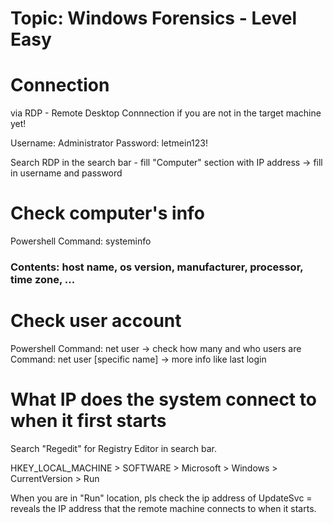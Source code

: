 # Topic: Windows Forensics - Level Easy

# Connection
via RDP - Remote Desktop Connnection if you are not in the target machine yet!

Username: Administrator
Password: letmein123!

Search RDP in the search bar - fill "Computer" section with IP address -> fill in username and password

# Check computer's info
Powershell
Command: systeminfo
### Contents: host name, os version, manufacturer, processor, time zone, ...

# Check user account
Powershell
Command: net user -> check how many and who users are
Command: net user [specific name] -> more info like last login

# What IP does the system connect to when it first starts
Search "Regedit" for Registry Editor in search bar.

HKEY_LOCAL_MACHINE > SOFTWARE > Microsoft > Windows > CurrentVersion > Run

When you are in "Run" location, pls check the ip address of UpdateSvc = reveals the IP address that the remote machine connects to when it starts.
 






